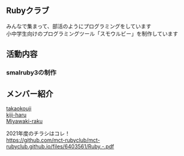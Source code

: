## Rubyクラブ

みんなで集まって、部活のようにプログラミングをしています  
小中学生向けのプログラミングツール「スモウルビー」を制作しています  

## 活動内容

### smalruby3の制作
  
## メンバー紹介
[takaokouji](https://mct-rubyclub.github.io/members/takaokouji.md)  
[kiji-haru](https://mct-rubyclub.github.io/members/kiji-haru.md)  
[Miyawaki-raku](https://mct-rubyclub.github.io/members/Miyawaki-raku.md)  

2021年度のチラシはコレ！  
https://github.com/mct-rubyclub/mct-rubyclub.github.io/files/6403561/Ruby.-.pdf
